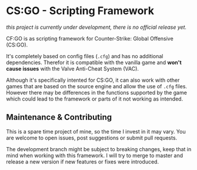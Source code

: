 # CS:GO - Scripting Framework

*this project is currently under development, there is no official release yet.*

CF:GO is as scripting framework for Counter-Strike: Global Offensive (CS:GO).

It's completely based on config files (`.cfg`) and has no additional dependencies. Therefor it is compatible with the vanilla game and **won't cause issues** with the Valve Anti-Cheat System (VAC).

Although it's specifically intented for CS:GO, it can also work with other games that are based on the source engine and allow the use of `.cfg` files. However there may be differences in the functions supported by the game which could lead to the framework or parts of it not working as intended.


## Maintenance & Contributing

This is a spare time project of mine, so the time I invest in it may vary. You are welcome to open issues, post suggestions or submit pull requests.

The development branch might be subject to breaking changes, keep that in mind when working with this framework. I will try to merge to master and release a new version if new features or fixes were introduced.
